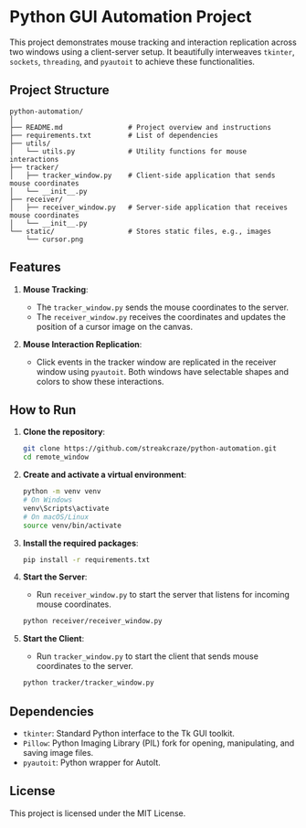 # Python GUI Automation Project

This project demonstrates mouse tracking and interaction replication across two windows using a client-server setup. It beautifully interweaves `tkinter`, `sockets`, `threading`, and `pyautoit` to achieve these functionalities.

## Project Structure

```
python-automation/
│
├── README.md                # Project overview and instructions
├── requirements.txt         # List of dependencies
├── utils/
│   └── utils.py             # Utility functions for mouse interactions
├── tracker/
│   ├── tracker_window.py    # Client-side application that sends mouse coordinates
│   └── __init__.py          
├── receiver/
│   ├── receiver_window.py   # Server-side application that receives mouse coordinates
│   └── __init__.py          
└── static/                  # Stores static files, e.g., images
    └── cursor.png           
```

## Features

1. **Mouse Tracking**:
   - The `tracker_window.py` sends the mouse coordinates to the server.
   - The `receiver_window.py` receives the coordinates and updates the position of a cursor image on the canvas.

2. **Mouse Interaction Replication**:
   - Click events in the tracker window are replicated in the receiver window using `pyautoit`. Both windows have selectable shapes and colors to show these interactions.

## How to Run

1. **Clone the repository**:
   ```sh
   git clone https://github.com/streakcraze/python-automation.git
   cd remote_window
   ```

2. **Create and activate a virtual environment**:
   ```sh
   python -m venv venv
   # On Windows
   venv\Scripts\activate
   # On macOS/Linux
   source venv/bin/activate
   ```

3. **Install the required packages**:
   ```sh
   pip install -r requirements.txt
   ```

4. **Start the Server**:
   - Run `receiver_window.py` to start the server that listens for incoming mouse coordinates.

   ```sh
   python receiver/receiver_window.py
   ```

5. **Start the Client**:
   - Run `tracker_window.py` to start the client that sends mouse coordinates to the server.

   ```sh
   python tracker/tracker_window.py
   ```

## Dependencies

- `tkinter`: Standard Python interface to the Tk GUI toolkit.
- `Pillow`: Python Imaging Library (PIL) fork for opening, manipulating, and saving image files.
- `pyautoit`: Python wrapper for AutoIt.

## License

This project is licensed under the MIT License.